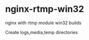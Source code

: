 nginx-rtmp-win32
================
nginx with rtmp module win32 builds

Create logs,media,temp directories
